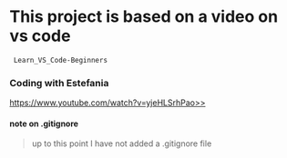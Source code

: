 # This project is based on a video on vs code

```
 Learn_VS_Code-Beginners

```
### Coding with Estefania

https://www.youtube.com/watch?v=yjeHLSrhPao>>

#### note on .gitignore

> up to this point I have not added a .gitignore file
